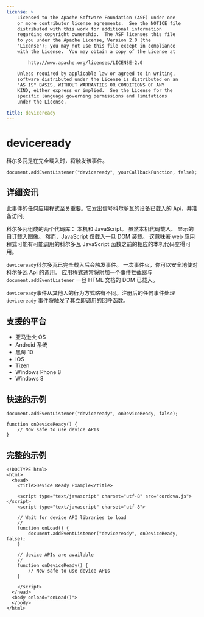 ```yaml
---
license: >
    Licensed to the Apache Software Foundation (ASF) under one
    or more contributor license agreements.  See the NOTICE file
    distributed with this work for additional information
    regarding copyright ownership.  The ASF licenses this file
    to you under the Apache License, Version 2.0 (the
    "License"); you may not use this file except in compliance
    with the License.  You may obtain a copy of the License at

        http://www.apache.org/licenses/LICENSE-2.0

    Unless required by applicable law or agreed to in writing,
    software distributed under the License is distributed on an
    "AS IS" BASIS, WITHOUT WARRANTIES OR CONDITIONS OF ANY
    KIND, either express or implied.  See the License for the
    specific language governing permissions and limitations
    under the License.

title: deviceready
---
```


# deviceready

科尔多瓦是在完全载入时，将触发该事件。

    document.addEventListener("deviceready", yourCallbackFunction, false);
    

## 详细资讯

此事件的任何应用程式至关重要。它发出信号科尔多瓦的设备已载入的 Api，并准备访问。

科尔多瓦组成的两个代码库： 本机和 JavaScript。 虽然本机代码载入、 显示的自订载入图像。 然而，JavaScript 仅载入一旦 DOM 装载。 这意味著 web 应用程式可能有可能调用的科尔多瓦 JavaScript 函数之前的相应的本机代码变得可用。

`deviceready`科尔多瓦已完全载入后会触发事件。 一次事件火，你可以安全地使对科尔多瓦 Api 的调用。 应用程式通常将附加一个事件拦截器与 `document.addEventListener` 一旦 HTML 文档的 DOM 已载入。

`deviceready`事件从其他人的行为方式略有不同。注册后的任何事件处理 `deviceready` 事件将触发了其立即调用的回呼函数。

## 支援的平台

*   亚马逊火 OS
*   Android 系统
*   黑莓 10
*   iOS
*   Tizen
*   Windows Phone 8
*   Windows 8

## 快速的示例

    document.addEventListener("deviceready", onDeviceReady, false);
    
    function onDeviceReady() {
        // Now safe to use device APIs
    }
    

## 完整的示例

    <!DOCTYPE html>
    <html>
      <head>
        <title>Device Ready Example</title>
    
        <script type="text/javascript" charset="utf-8" src="cordova.js"></script>
        <script type="text/javascript" charset="utf-8">
    
        // Wait for device API libraries to load
        //
        function onLoad() {
            document.addEventListener("deviceready", onDeviceReady, false);
        }
    
        // device APIs are available
        //
        function onDeviceReady() {
            // Now safe to use device APIs
        }
    
        </script>
      </head>
      <body onload="onLoad()">
      </body>
    </html>